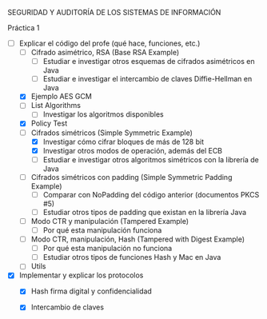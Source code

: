 SEGURIDAD Y AUDITORÍA DE LOS SISTEMAS DE INFORMACIÓN  

Práctica 1

- [ ] Explicar el código del profe (qué hace, funciones, etc.)
    - [ ] Cifrado asimétrico, RSA (Base RSA Example)
        - [ ] Estudiar e investigar otros esquemas de cifrados asimétricos en Java
        - [ ] Estudiar e investigar el intercambio de claves Diffie-Hellman en Java
    - [x] Ejemplo AES GCM
    - [ ] List Algorithms
        - [ ] Investigar los algoritmos disponibles
    - [x] Policy Test
    - [ ] Cifrados simétricos (Simple Symmetric Example)
        - [x] Investigar cómo cifrar bloques de más de 128 bit
        - [x] Investigar otros modos de operación, además del ECB
        - [ ] Estudiar e investigar otros algoritmos simétricos con la librería de Java
    - [ ] Cifrados simétricos con padding (Simple Symmetric Padding Example)
        - [ ] Comparar con NoPadding del código anterior (documentos PKCS #5)
        - [ ] Estudiar otros tipos de padding que existan en la librería Java
    - [ ] Modo CTR y manipulación (Tampered Example)
        - [ ] Por qué esta manipulación funciona
    - [ ] Modo CTR, manipulación, Hash (Tampered with Digest Example)
        - [ ] Por qué esta manipulación no funciona
        - [ ] Estudiar otros tipos de funciones Hash y Mac en Java
    - [ ] Utils
- [x] Implementar y explicar los protocolos
    - [x] Hash firma digital y confidencialidad
    - [x] Intercambio de claves

